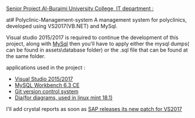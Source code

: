 [Senior Project,Al-Buraimi University College, IT department :](http://buc.edu.om/en/default.aspx)

at# Polyclinic-Management-system
A management system for polyclinics, developed using VS2017(VB.NET) and MySql.

Visual studio 2015/2017 is required to continue the development of this project, along with [MySql](https://dev.mysql.com/downloads/mysql/)
then you'll have to apply either the mysql dumps( can be found in assets\database folder) or the .sql file that can be found at the same folder.

applications used in the project :
* [Visual Studio 2015/2017](https://docs.microsoft.com/en-us/visualstudio/welcome-to-visual-studio)
* [MySQL Workbench 6.3 CE](https://dev.mysql.com/downloads/mysql/)
* [Git version control system](https://git-scm.com/downloads)
* [Dia(for diagrams, used in linux mint 18.1)](http://dia-installer.de/download/linux.html.en)

I'll add crystal reports as soon as [SAP releases its new patch for VS2017](https://www.sap.com/product/analytics/crystal-visual-studio.html)
